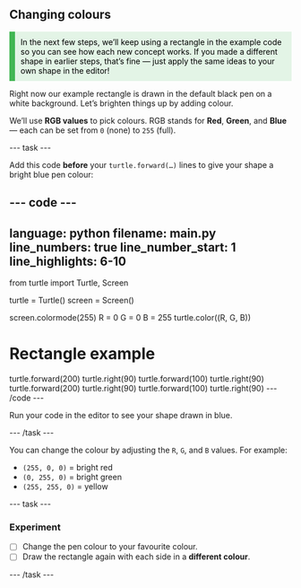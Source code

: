 ## Changing colours

<div style="border-left: solid; border-width:10px; border-color: #41b653; background-color: #e3f4e6ff; padding: 10px; color: #000000; font-family: inherit;">
In the next few steps, we’ll keep using a rectangle in the example code so you can see how each new concept works.  
If you made a different shape in earlier steps, that’s fine — just apply the same ideas to your own shape in the editor! 
</div> 

Right now our example rectangle is drawn in the default black pen on a white background. Let’s brighten things up by adding colour.  

We’ll use **RGB values** to pick colours. RGB stands for **Red**, **Green**, and **Blue** — each can be set from `0` (none) to `255` (full).  

--- task ---

Add this code **before** your `turtle.forward(…)` lines to give your shape a bright blue pen colour:  

--- code ---
---
language: python
filename: main.py
line_numbers: true
line_number_start: 1
line_highlights: 6-10
---
from turtle import Turtle, Screen

turtle = Turtle()
screen = Screen()

screen.colormode(255)
R = 0
G = 0
B = 255
turtle.color((R, G, B))

# Rectangle example
turtle.forward(200)
turtle.right(90)
turtle.forward(100)
turtle.right(90)
turtle.forward(200)
turtle.right(90)
turtle.forward(100)
turtle.right(90)
--- /code ---

Run your code in the editor to see your shape drawn in blue.

--- /task ---

You can change the colour by adjusting the `R`, `G`, and `B` values. For example:  
- `(255, 0, 0)` = bright red  
- `(0, 255, 0)` = bright green  
- `(255, 255, 0)` = yellow  


--- task ---

### Experiment

- [ ] Change the pen colour to your favourite colour.  
- [ ] Draw the rectangle again with each side in a **different colour**.  

--- /task ---
